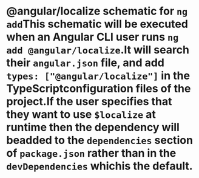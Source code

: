 # @angular/localize schematic for `ng add`This schematic will be executed when an Angular CLI user runs `ng add @angular/localize`.It will search their `angular.json` file, and add `types: ["@angular/localize"]` in the TypeScriptconfiguration files of the project.If the user specifies that they want to use `$localize` at runtime then the dependency will beadded to the `dependencies` section of `package.json` rather than in the `devDependencies` whichis the default.